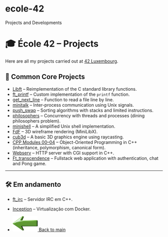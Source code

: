 # ecole-42
Projects and Developments
# 🎓 École 42 – Projects

Here are all my projects carried out at [42 Luxembourg](https://42luxembourg.lu).

## 🚀 Common Core Projects

- [Libft](https://github.com/LuisFilipePires/commom-core-all-projects/tree/main/libft) – Reimplementation of the C standard library functions.  
- [ft_printf](https://github.com/LuisFilipePires/commom-core-all-projects/tree/main/libftprintf) – Custom implementation of the `printf` function.  
- [get_next_line](https://github.com/LuisFilipePires/commom-core-all-projects/tree/main/get_next_line) – Function to read a file line by line.
- [minitalk](https://github.com/LuisFilipePires/commom-core-all-projects/tree/main/minitalk/minitalk) – Inter-process communication using Unix signals.   
- [push_swap](https://github.com/LuisFilipePires/commom-core-all-projects/tree/main/push_swap) – Sorting algorithms with stacks and limited instructions.  
- [philosophers](https://github.com/LuisFilipePires/commom-core-all-projects/tree/main/philosophers) – Concurrency with threads and processes (dining philosophers problem).  
- [minishell](https://github.com/LuisFilipePires/commom-core-all-projects/tree/main/minishell) – A simplified Unix shell implementation.
- [FdF](https://github.com/LuisFilipePires/commom-core-all-projects/tree/main/fdf) – 3D wireframe rendering (MiniLibX).
- [cub3d](https://github.com/LuisFilipePires/commom-core-all-projects/tree/main/cub_3D) – A basic 3D graphics engine using raycasting.  
- [CPP Modules 00–04](https://github.com/LuisFilipePires/commom-core-all-projects/tree/main/cpp00%20to%20cpp04) – Object-Oriented Programming in C++ (inheritance, polymorphism, canonical form).  
- [Webserv](https://github.com/yourusername/webserv) – HTTP server with CGI support in C++.  
- [Ft_transcendence](https://github.com/yourusername/ft_transcendence) – Fullstack web application with authentication, chat and Pong game.  

---

## 🛠️ Em andamento
- [ft_irc](https://github.com/seuusuario/ft_irc) – Servidor IRC em C++.  
- [Inception](https://github.com/seuusuario/inception) – Virtualização com Docker.





- <p align="left">
  <a href="https://github.com/LuisFilipePires">
    <img src="https://github.com/LuisFilipePires/badges/blob/main/greenleft.png" alt="Back to ecole-42" width="80"/> Back to main
  </a>
</p>
